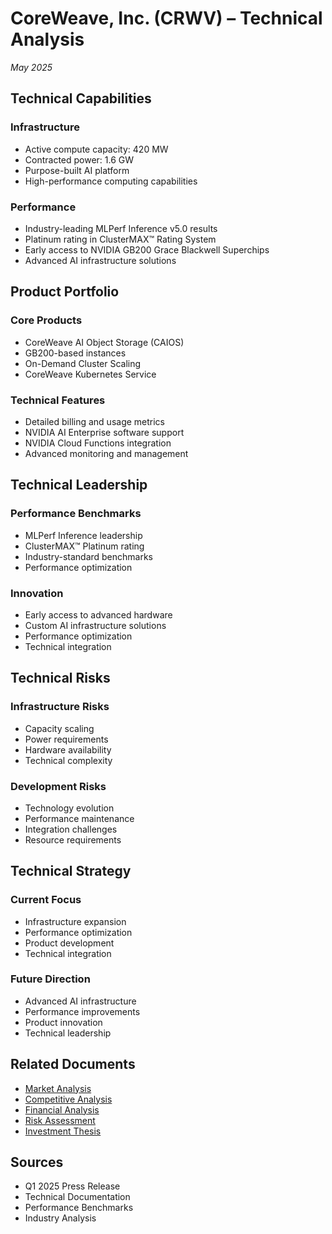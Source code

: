 # CoreWeave, Inc. (CRWV) – Technical Analysis
*May 2025*

## Technical Capabilities
### Infrastructure
- Active compute capacity: 420 MW
- Contracted power: 1.6 GW
- Purpose-built AI platform
- High-performance computing capabilities

### Performance
- Industry-leading MLPerf Inference v5.0 results
- Platinum rating in ClusterMAX™ Rating System
- Early access to NVIDIA GB200 Grace Blackwell Superchips
- Advanced AI infrastructure solutions

## Product Portfolio
### Core Products
- CoreWeave AI Object Storage (CAIOS)
- GB200-based instances
- On-Demand Cluster Scaling
- CoreWeave Kubernetes Service

### Technical Features
- Detailed billing and usage metrics
- NVIDIA AI Enterprise software support
- NVIDIA Cloud Functions integration
- Advanced monitoring and management

## Technical Leadership
### Performance Benchmarks
- MLPerf Inference leadership
- ClusterMAX™ Platinum rating
- Industry-standard benchmarks
- Performance optimization

### Innovation
- Early access to advanced hardware
- Custom AI infrastructure solutions
- Performance optimization
- Technical integration

## Technical Risks
### Infrastructure Risks
- Capacity scaling
- Power requirements
- Hardware availability
- Technical complexity

### Development Risks
- Technology evolution
- Performance maintenance
- Integration challenges
- Resource requirements

## Technical Strategy
### Current Focus
- Infrastructure expansion
- Performance optimization
- Product development
- Technical integration

### Future Direction
- Advanced AI infrastructure
- Performance improvements
- Product innovation
- Technical leadership

## Related Documents
- [Market Analysis](2025_05_market_analysis.md)
- [Competitive Analysis](2025_05_competitive_analysis.md)
- [Financial Analysis](2025_05_financial_analysis.md)
- [Risk Assessment](2025_05_risk_assessment.md)
- [Investment Thesis](2025_05_investment_thesis.md)

## Sources
- Q1 2025 Press Release
- Technical Documentation
- Performance Benchmarks
- Industry Analysis 
